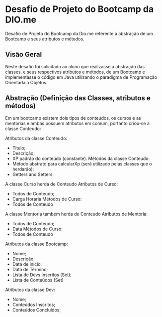 # Desafio de Projeto do Bootcamp da DIO.me
Desafio de Projeto do Bootcamp da Dio.me referente à abstração de um Bootcamp e seus atributos e métodos.

## Visão Geral
Neste desafio foi solicitado ao aluno que realizasse a abstração das classes, e seus respectivos atributos e métodos, de um Bootcamp e implementasse o código em Java
utilizando o paradigma de Programação Orientada a Objetos.

## Abstração (Definição das Classes, atributos e métodos)
Em um bootcamp existem dois tipos de conteúdos, os cursos e as mentorias e ambas possuem atributos em comum, portanto criou-se a classe Conteudo:

Atributos da classe Conteudo:
  - Titulo;
  - Descrição;
  - XP padrão do conteúdo (constante).
Métodos da classe Conteudo:
  - Método abstrato para calcularXp (será utilizado pelas classes que o herdarão);
  - Getters and Setters.
  
A classe Curso herda de Conteudo
Atributos de Curso:
  - Todos de Conteudo;
  - Carga Horaria
Métodos de Curso:
  - Todos de Conteudo
    
A classe Mentoria também herda de Conteudo
Atributos de Mentoria:
  - Todos de Conteudo;
  - Data
Métodos de Curso:
  - Todos de Conteudo
  
Atributos da classe Bootcamp:
  - Nome;
  - Descrição;
  - Data de início;
  - Data de Término;
  - Lista de Devs Inscritos (Set);
  - Lista de Conteúdos (Set)

Atributos da classe Dev:
  - Nome;
  - Conteúdos Inscritos;
  - Conteúdos Concluídos;
  
 
   
 
  
 

